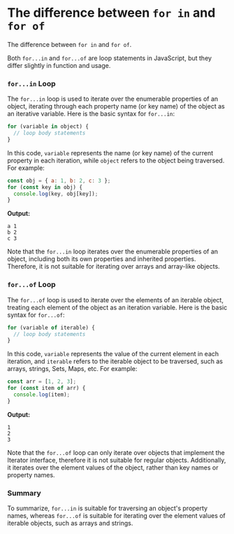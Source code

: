 # The difference between `for in` and `for of`

The difference between `for in` and `for of`.

Both `for...in` and `for...of` are loop statements in JavaScript, but they differ slightly in function and usage.

### `for...in` Loop

The `for...in` loop is used to iterate over the enumerable properties of an object, iterating through each property name (or key name) of the object as an iterative variable. Here is the basic syntax for `for...in`:

```javascript
for (variable in object) {
  // loop body statements
}
```

In this code, `variable` represents the name (or key name) of the current property in each iteration, while `object` refers to the object being traversed. For example:

```javascript
const obj = { a: 1, b: 2, c: 3 };
for (const key in obj) {
  console.log(key, obj[key]);
}
```

**Output:**

```
a 1
b 2
c 3
```

Note that the `for...in` loop iterates over the enumerable properties of an object, including both its own properties and inherited properties. Therefore, it is not suitable for iterating over arrays and array-like objects.

### `for...of` Loop

The `for...of` loop is used to iterate over the elements of an iterable object, treating each element of the object as an iteration variable. Here is the basic syntax for `for...of`:

```javascript
for (variable of iterable) {
  // loop body statements
}
```

In this code, `variable` represents the value of the current element in each iteration, and `iterable` refers to the iterable object to be traversed, such as arrays, strings, Sets, Maps, etc. For example:

```javascript
const arr = [1, 2, 3];
for (const item of arr) {
  console.log(item);
}
```

**Output:**

```
1
2
3
```

Note that the `for...of` loop can only iterate over objects that implement the Iterator interface, therefore it is not suitable for regular objects. Additionally, it iterates over the element values of the object, rather than key names or property names.

### Summary

To summarize, `for...in` is suitable for traversing an object's property names, whereas `for...of` is suitable for iterating over the element values of iterable objects, such as arrays and strings.